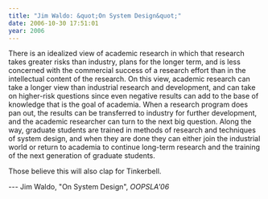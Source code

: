 ```yaml
---
title: "Jim Waldo: &quot;On System Design&quot;"
date: 2006-10-30 17:51:01
year: 2006
---
```

There is an idealized view of academic research in which that research takes greater risks than industry, plans for the longer term, and is less concerned with the commercial success of a research effort than in the intellectual content of the research.  On this view, academic research can take a longer view than industrial research and development, and can take on higher-risk questions since even negative results can add to the base of knowledge that is the goal of academia.  When a research program does pan out, the results can be transferred to industry for further development, and the academic researcher can turn to the next big question.  Along the way, graduate students are trained in methods of research and techniques of system design, and when they are done they can either join the industrial world or return to academia to continue long-term research and the training of the next generation of graduate students.

Those believe this will also clap for Tinkerbell.

--- Jim Waldo, "On System Design", <em>OOPSLA'06</em>
